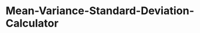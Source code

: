 # Mean-Variance-Standard-Deviation-Calculator
[](https://www.freecodecamp.org/learn/data-analysis-with-python/data-analysis-with-python-projects/mean-variance-standard-deviation-calculator)
